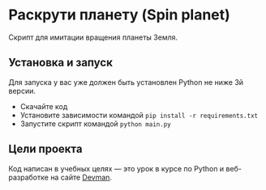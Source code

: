 ﻿# Раскрути планету (Spin planet)

Скрипт для имитации вращения планеты Земля.  


## Установка и запуск

Для запуска у вас уже должен быть установлен Python не ниже 3й версии. 

- Скачайте код
- Установите зависимости командой `pip install -r requirements.txt`
- Запустите скрипт командой `python main.py`


## Цели проекта

Код написан в учебных целях — это урок в курсе по Python и веб-разработке на сайте [Devman](https://dvmn.org).
